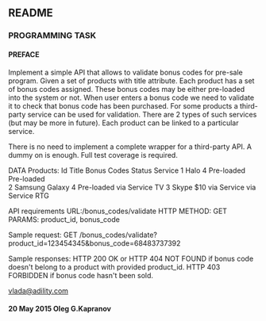 README
------

### PROGRAMMING TASK

#### PREFACE
Implement a simple API that allows to validate bonus codes for pre-sale
program. Given a set of products with title attribute. Each product has
a set of bonus codes assigned. These bonus codes may be either
pre-loaded into the system or not. When user enters a bonus code we need
to validate it to check that bonus code has been purchased. For some
products a third-party service can be used for validation. There are 2
types of such services (but may be more in future). Each product can be
linked to a particular service.

There is no need to implement a complete wrapper for a third-party API.
A dummy on is enough. Full test coverage is required.

DATA
Products:
Id Title             Bonus Codes  Status      Service
1  Halo 4            Pre-loaded   Pre-loaded  
2  Samsung Galaxy 4  Pre-loaded   via Service TV
3  Skype $10         via Service  via Service RTG

API requirements
URL:/bonus_codes/validate
HTTP METHOD: GET
PARAMS: product_id, bonus_code

Sample request:
GET /bonus_codes/validate?product_id=123454345&bonus_code=68483737392

Sample responses:
HTTP 200 OK
or
HTTP 404 NOT FOUND if bonus code doesn't belong to  a product with
provided product_id.
HTTP 403 FORBIDDEN if bonus code hasn't been sold.

vlada@adility.com

#### 20 May 2015 Oleg G.Kapranov
